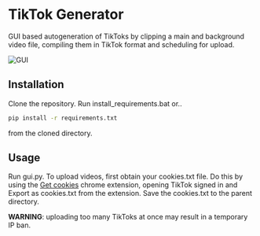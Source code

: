 # TikTok Generator

GUI based autogeneration of TikToks by clipping a main and background video file, compiling them in TikTok format and scheduling for upload.

![GUI](https://imgur.com/a/U2MusvN)

## Installation

Clone the repository.
Run install_requirements.bat or..
```bash
pip install -r requirements.txt
```
from the cloned directory.

## Usage

Run gui.py. To upload videos, first obtain your cookies.txt file. Do this by using the [Get cookies](https://chromewebstore.google.com/detail/get-cookiestxt-locally/cclelndahbckbenkjhflpdbgdldlbecc) chrome extension, opening TikTok signed in and Export as cookies.txt from the extension. Save the cookies.txt to the parent directory.

**WARNING**: uploading too many TikToks at once may result in a temporary IP ban.
